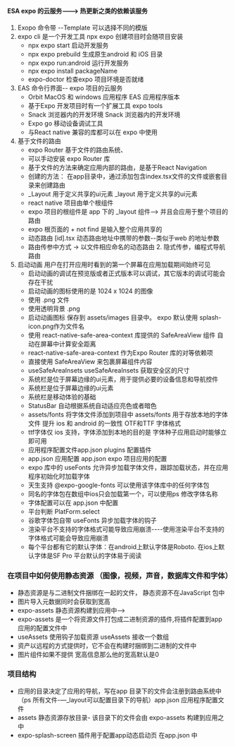 #### ESA expo 的云服务---> 热更新之类的依赖该服务
1. Exopo 命令带 --Template 可以选择不同的模版
2. expo cli 是一个开发工具 npx expo 创建项目时会随项目安装
   - npx expo start  启动开发服务
   - npx expo prebuild 生成原生android 和 iOS 目录
   - npx expo run:android 运行开发服务
   - npx expo install packageName
   - expo-doctor 检查expo 项目环境是否就绪
3. EAS 命令行界面-- expo 项目的云服务
   - Orbit MacOS 和 windows 应用程序 EAS 应用程序版本
   - 基于Expo 开发项目时有一个扩展工具 expo tools
   - Snack 浏览器内的开发环境  Snack 浏览器内的开发环境
   - Expo go 移动设备调试工具
   - 与React native 兼容的库都可以在 expo 中使用
4. 基于文件的路由
   - expo Router 基于文件的路由系统、
   - 可以手动安装 expo Router 库
   - 基于文件的方法来确定应用内部的路由，是基于React Navigation 
   - 创建的方法： 在app目录中，通过添加包含index.tsx文件的文件或嵌套目录来创建路由
   -  _Layout 用于定义共享的ui元素  _layout 用于定义共享的ui元素
   -  react native 项目由单个根组件
   -  expo 项目的根组件是 app 下的 _layout 组件--> 并且会应用于整个项目的路由
   -  expo 根页面的 + not find 是输入整个应用共享的
   -  动态路由 [id].tsx 动态路由地址中携带的参数--类似于web 的地址参数
   -  路由传参中方式 -> 以文件相应命名的动态路由 2. 隐式传参，编程式导航路由
5. 启动动画 用户在打开应用时看到的第一个屏幕在应用加载期间始终可见
   - 启动动画的调试在预览版或者正式版本可以调试，其它版本的调试可能会存在干扰
   - 启动动画的图标使用的是 1024 x 1024 的图像
   - 使用 .png 文件
   - 使用透明背景 .png
   - 启动动画图标 保存到 assets/images 目录中。 expo 默认使用 splash-icon.png作为文件名
   - 使用 react-native-safe-area-context 库提供的 SafeAreaView 组件 自动在屏幕中计算安全距离
   - react-native-safe-area-context 作为Expo Router 库的对等依赖项
   - 直接使用 SafeAreaView 来包裹屏幕组件内容 
   - useSafeAreaInsets useSafeAreaInsets 获取安全区的尺寸
   - 系统栏是位于屏幕边缘的ui元素，用于提供必要的设备信息和导航控件 
   - 系统栏是位于屏幕边缘的ui元素
   - 系统栏是移动体验的基础
   - StatusBar 自动根据系统自动适应亮色或者暗色
   - assets/fonts 将字体文件添加到项目中 assets/fonts 用于存放本地的字体文件 提升 ios 和 android 的一致性 OTF和TTF 字体格式
   - ttf字体仅 ios 支持，字体添加到本地的目的是 字体种子应用启动时能够立即可用 
   - 应用程序配置文件app.json  plugins 配置插件
   - app.json 应用配置 app.json expo 项目应用的配置
   - expo 库中的 useFonts 允许异步加载字体文件，跟踪加载状态，并在应用程序初始化时加载字体
   - 天生支持 @expo-google-fonts 可以使用该字体库中的任何字体包
   - 同名的字体包在数组中ios只会加载第一个，可以使用ps 修改字体名称
   - 字体配置可以在 app.json 中配置
   - 平台判断 PlatForm.select
   - 谷歌字体包自带 useFonts 异步加载字体的钩子
   - 渲染平台不支持的字体格式可能导致应用崩溃----使用渲染平台不支持的字体格式可能会导致应用崩溃
   - 每个平台都有它的默认字体：在android上默认字体是Roboto. 在ios上默认字体是SF Pro  平台默认的字体易于阅读
### 在项目中如何使用静态资源 （图像，视频，声音，数据库文件和字体）
   - 静态资源是与二进制文件捆绑在一起的文件， 静态资源不在JavaScript 包中
   - 图片导入元数据同时会获取到宽高
   - expo-assets 静态资源构建到应用中--> 
   - expo-assets 是一个将资源文件打包成二进制资源的插件,将插件配置到app 应用的配置文件中
   - useAssets 使用钩子加载资源 useAssets 接收一个数组
   - 资产以远程的方式提供时，它不会在构建时捆绑到二进制的文件中
   - 图片组件如果不提供 宽高信息那么他的宽高默认是0
### 项目结构
   - 应用的目录决定了应用的导航，写在app 目录下的文件会注册到路由系统中（ps 所有文件-—_layout可以配置目录下的导航）app.json 应用程序配置文件
   - assets 静态资源存放目录- 该目录下的文件会由 expo-assets 构建到应用之中
   - expo-splash-screen 插件用于配置app动态启动页 在app.json 中
